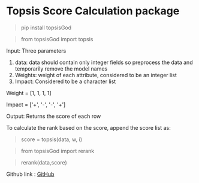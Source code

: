 # Topsis Score Calculation package

>pip install topsisGod

>from topsisGod import topsis

Input: Three parameters

1. data: data should contain only integer fields so preprocess the data and temporarily remove the model names
2. Weights: weight of each attribute, considered to be an integer list
3. Impact: Considered to be a character list

Weight = [1, 1, 1, 1]

Impact = ['+', '-', '-', '+']

Output: Returns the score of each row

To calculate the rank based on the score, append the score list as:

>score = topsis(data, w, i)

>from topsisGod import rerank

>rerank(data,score)

Github link : [GitHub]("https://github.com/Sahil-Chhabra-09/TOPSIS-Package")